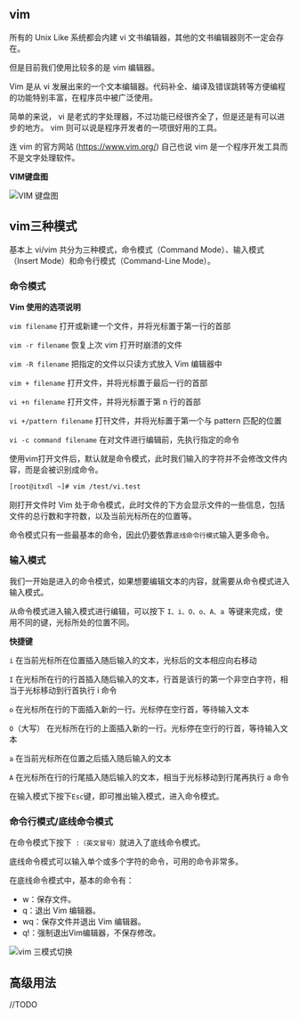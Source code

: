 ## vim
所有的 Unix Like 系统都会内建 vi 文书编辑器，其他的文书编辑器则不一定会存在。

但是目前我们使用比较多的是 vim 编辑器。

Vim 是从 vi 发展出来的一个文本编辑器。代码补全、编译及错误跳转等方便编程的功能特别丰富，在程序员中被广泛使用。

简单的来说， vi 是老式的字处理器，不过功能已经很齐全了，但是还是有可以进步的地方。 vim 则可以说是程序开发者的一项很好用的工具。

连 vim 的官方网站 (https://www.vim.org/) 自己也说 vim 是一个程序开发工具而不是文字处理软件。

**VIM键盘图**

![VIM 键盘图](https://www.runoob.com/wp-content/uploads/2015/10/vi-vim-cheat-sheet-sch.gif)

## vim三种模式
基本上 vi/vim 共分为三种模式，命令模式（Command Mode）、输入模式（Insert Mode）和命令行模式（Command-Line Mode）。

### 命令模式
**Vim 使用的选项说明**

`vim filename`	打开或新建一个文件，并将光标置于第一行的首部

`vim -r filename`	恢复上次 vim 打开时崩溃的文件

`vim -R filename`	把指定的文件以只读方式放入 Vim 编辑器中

`vim + filename`	打开文件，并将光标置于最后一行的首部

`vi +n filename`	打开文件，并将光标置于第 n 行的首部

`vi +/pattern filename`	打幵文件，并将光标置于第一个与 pattern 匹配的位置

`vi -c command filename`	在对文件进行编辑前，先执行指定的命令

使用vim打开文件后，默认就是命令模式，此时我们输入的字符并不会修改文件内容，而是会被识别成命令。
```bash
[root@itxdl ~]# vim /test/vi.test
```
刚打开文件时 Vim 处于命令模式，此时文件的下方会显示文件的一些信息，包括文件的总行数和字符数，以及当前光标所在的位置等。

命令模式只有一些最基本的命令，因此仍要依靠`底线命令行模式`输入更多命令。

### 输入模式
我们一开始是进入的命令模式，如果想要编辑文本的内容，就需要从命令模式进入输入模式。

从命令模式进入输入模式进行编辑，可以按下 `I、i、O、o、A、a `等键来完成，使用不同的键，光标所处的位置不同。

**快捷键**

`i`	在当前光标所在位置插入随后输入的文本，光标后的文本相应向右移动

`I`	在光标所在行的行首插入随后输入的文本，行首是该行的第一个非空白字符，相当于光标移动到行首执行 i 命令

`o`	在光标所在行的下面插入新的一行。光标停在空行首，等待输入文本

`O`（大写）	在光标所在行的上面插入新的一行。光标停在空行的行首，等待输入文本

`a`	在当前光标所在位置之后插入随后输入的文本

`A`	在光标所在行的行尾插入随后输入的文本，相当于光标移动到行尾再执行 a 命令

在输入模式下按下`Esc`键，即可推出输入模式，进入命令模式。

### 命令行模式/底线命令模式
在命令模式下按下` :（英文冒号）`就进入了底线命令模式。

底线命令模式可以输入单个或多个字符的命令，可用的命令非常多。

在底线命令模式中，基本的命令有：

- w：保存文件。
- q：退出 Vim 编辑器。
- wq：保存文件并退出 Vim 编辑器。
- q!：强制退出Vim编辑器，不保存修改。

![vim 三模式切换](https://www.runoob.com/wp-content/uploads/2014/07/vim-vi-workmodel.png)

## 高级用法

//TODO